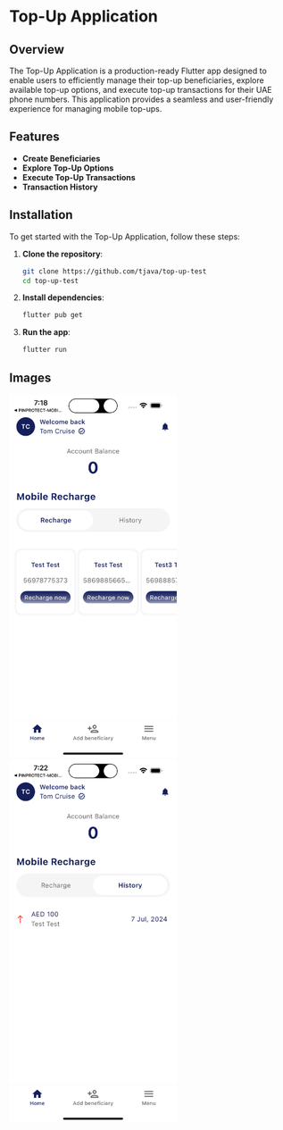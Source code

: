 # Top-Up Application

## Overview

The Top-Up Application is a production-ready Flutter app designed to enable users to efficiently manage their top-up beneficiaries, explore available top-up options, and execute top-up transactions for their UAE phone numbers. This application provides a seamless and user-friendly experience for managing mobile top-ups.

## Features

- **Create Beneficiaries**
- **Explore Top-Up Options**
- **Execute Top-Up Transactions**
- **Transaction History**

## Installation

To get started with the Top-Up Application, follow these steps:

1. **Clone the repository**:
    ```bash
    git clone https://github.com/tjava/top-up-test
    cd top-up-test
    ```

2. **Install dependencies**:
    ```bash
    flutter pub get
    ```

3. **Run the app**:
    ```bash
    flutter run
    ```


## Images

<p float="left">
  <img src="images/Simulator-Screenshot-top-up-test.png" alt="Simulator Screenshot Top-Up Test" width="300" />
  <img src="images/Simulator-Screenshot-top-up-test-history.png" alt="Simulator Screenshot Top-Up Test History" width="300" />
</p>